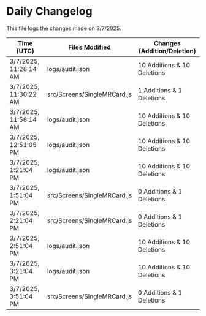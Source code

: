 # Daily Changelog

This file logs the changes made on 3/7/2025.

| Time (UTC)             | Files Modified                    | Changes (Addition/Deletion) |
|------------------------|-----------------------------------|-----------------------------|
| 3/7/2025, 11:28:14 AM | logs/audit.json | 10 Additions & 10 Deletions |
| 3/7/2025, 11:30:22 AM | src/Screens/SingleMRCard.js | 1 Additions & 1 Deletions|
| 3/7/2025, 11:58:14 AM | logs/audit.json | 10 Additions & 10 Deletions|
| 3/7/2025, 12:51:05 PM | logs/audit.json | 10 Additions & 10 Deletions|
| 3/7/2025, 1:21:04 PM | logs/audit.json | 10 Additions & 10 Deletions|
| 3/7/2025, 1:51:04 PM | src/Screens/SingleMRCard.js | 0 Additions & 1 Deletions|
| 3/7/2025, 2:21:04 PM | src/Screens/SingleMRCard.js | 0 Additions & 1 Deletions|
| 3/7/2025, 2:51:04 PM | logs/audit.json | 10 Additions & 10 Deletions|
| 3/7/2025, 3:21:04 PM | logs/audit.json | 10 Additions & 10 Deletions|
| 3/7/2025, 3:51:04 PM | src/Screens/SingleMRCard.js | 0 Additions & 1 Deletions|
